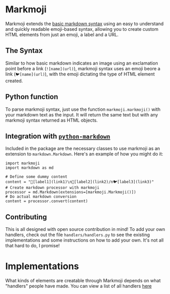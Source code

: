 <head><link rel='stylesheet' href='style/style.css'></link></head>

# Markmoji

Markmoji extends the [basic markdown syntax](https://www.markdownguide.org/basic-syntax/) using an easy to understand and quickly readable emoji-based syntax, allowing you to create custom HTML elements from just an emoji, a label and a URL.

## The Syntax
Similar to how basic markdown indicates an image using an exclamation point before a link (`![name](url)`), markmoji syntax uses an emoji beore a link (`🐦[name](url)`), with the emoji dictating the type of HTML element created.

## Python function
To parse markmoji syntax, just use the function `markmoji.markmoji()` with your markdown text as the input. It will return the same text but with any markmoji syntax returned as HTML objects.

## Integration with [`python-markdown`](https://python-markdown.github.io/)
Included in the package are the necessary classes to use markmoji as an extension to `markdown.Markdown`. Here's an example of how you might do it:
```
import markmoji
import markdown as md

# Define some dummy content
content = "🏐[label1](link1)\n🏐[label2](link2)/n🐦[label3](link3)"
# Create markdown processor with markmoji
processor = md.Markdown(extensions=[markmoji.Markmoji()])
# Do actual markdown conversion
content = processor.convert(content)
```

## Contributing
This is all designed with open source contribution in mind! To add your own handlers, check out the file `handlers/handlers.py` to see the existing implementations and some instructions on how to add your own. It's not all that hard to do, I promise!

# Implementations
What kinds of elements are creatable through Markmoji depends on what "handlers" people have made. You can view a list of all handlers [here](./handlers)
